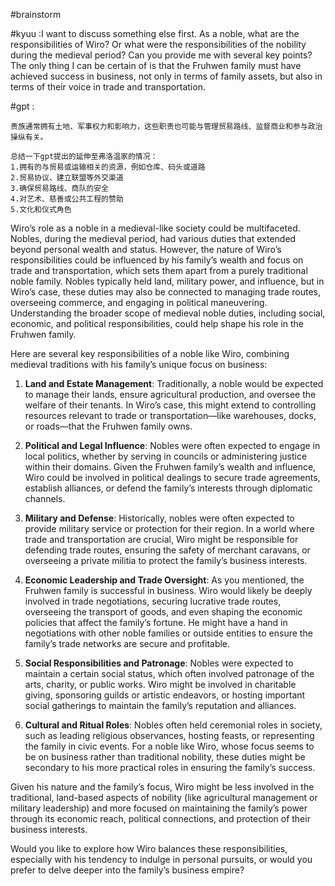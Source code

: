 #brainstorm 

#kyuu :I want to discuss something else first. As a noble, what are the responsibilities of Wiro? Or what were the responsibilities of the nobility during the medieval period? Can you provide me with several key points? The only thing I can be certain of is that the Fruhwen family must have achieved success in business, not only in terms of family assets, but also in terms of their voice in trade and transportation.

#gpt :
```
贵族通常拥有土地、军事权力和影响力，这些职责也可能与管理贸易路线、监督商业和参与政治操纵有关。

总结一下gpt提出的延伸至弗洛温家的情况：
1.拥有的与贸易或运输相关的资源，例如仓库、码头或道路
2.贸易协议、建立联盟等外交渠道
3.确保贸易路线、商队的安全
4.对艺术、慈善或公共工程的赞助
5.文化和仪式角色
```

Wiro’s role as a noble in a medieval-like society could be multifaceted. Nobles, during the medieval period, had various duties that extended beyond personal wealth and status. However, the nature of Wiro’s responsibilities could be influenced by his family’s wealth and focus on trade and transportation, which sets them apart from a purely traditional noble family. Nobles typically held land, military power, and influence, but in Wiro’s case, these duties may also be connected to managing trade routes, overseeing commerce, and engaging in political maneuvering. Understanding the broader scope of medieval noble duties, including social, economic, and political responsibilities, could help shape his role in the Fruhwen family.

Here are several key responsibilities of a noble like Wiro, combining medieval traditions with his family’s unique focus on business:

1. **Land and Estate Management**: Traditionally, a noble would be expected to manage their lands, ensure agricultural production, and oversee the welfare of their tenants. In Wiro’s case, this might extend to controlling resources relevant to trade or transportation—like warehouses, docks, or roads—that the Fruhwen family owns.
    
2. **Political and Legal Influence**: Nobles were often expected to engage in local politics, whether by serving in councils or administering justice within their domains. Given the Fruhwen family’s wealth and influence, Wiro could be involved in political dealings to secure trade agreements, establish alliances, or defend the family’s interests through diplomatic channels.
    
3. **Military and Defense**: Historically, nobles were often expected to provide military service or protection for their region. In a world where trade and transportation are crucial, Wiro might be responsible for defending trade routes, ensuring the safety of merchant caravans, or overseeing a private militia to protect the family’s business interests.
    
4. **Economic Leadership and Trade Oversight**: As you mentioned, the Fruhwen family is successful in business. Wiro would likely be deeply involved in trade negotiations, securing lucrative trade routes, overseeing the transport of goods, and even shaping the economic policies that affect the family’s fortune. He might have a hand in negotiations with other noble families or outside entities to ensure the family’s trade networks are secure and profitable.
    
5. **Social Responsibilities and Patronage**: Nobles were expected to maintain a certain social status, which often involved patronage of the arts, charity, or public works. Wiro might be involved in charitable giving, sponsoring guilds or artistic endeavors, or hosting important social gatherings to maintain the family’s reputation and alliances.
    
6. **Cultural and Ritual Roles**: Nobles often held ceremonial roles in society, such as leading religious observances, hosting feasts, or representing the family in civic events. For a noble like Wiro, whose focus seems to be on business rather than traditional nobility, these duties might be secondary to his more practical roles in ensuring the family’s success.
    

Given his nature and the family’s focus, Wiro might be less involved in the traditional, land-based aspects of nobility (like agricultural management or military leadership) and more focused on maintaining the family’s power through its economic reach, political connections, and protection of their business interests.

Would you like to explore how Wiro balances these responsibilities, especially with his tendency to indulge in personal pursuits, or would you prefer to delve deeper into the family’s business empire?

